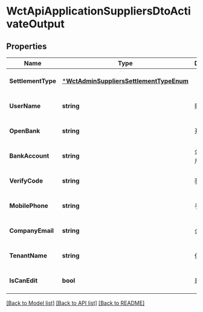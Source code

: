 # WctApiApplicationSuppliersDtoActivateOutput

## Properties
Name | Type | Description | Notes
------------ | ------------- | ------------- | -------------
**SettlementType** | [***WctAdminSuppliersSettlementTypeEnum**](WCT.Admin.Suppliers.SettlementTypeEnum.md) |  | [optional] [default to null]
**UserName** | **string** | 账户名 | [optional] [default to null]
**OpenBank** | **string** | 开户行 | [optional] [default to null]
**BankAccount** | **string** | 企业银行账户 | [optional] [default to null]
**VerifyCode** | **string** | 验证码 | [optional] [default to null]
**MobilePhone** | **string** | 手机号码 | [optional] [default to null]
**CompanyEmail** | **string** | 企业邮箱 | [optional] [default to null]
**TenantName** | **string** | 供应商名称 | [optional] [default to null]
**IsCanEdit** | **bool** | 是否能编辑 | [optional] [default to null]

[[Back to Model list]](../README.md#documentation-for-models) [[Back to API list]](../README.md#documentation-for-api-endpoints) [[Back to README]](../README.md)

